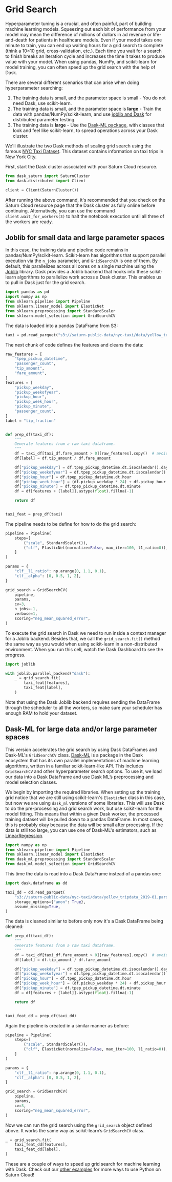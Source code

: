 # Grid Search

Hyperparameter tuning is a crucial, and often painful, part of building machine learning models. Squeezing out each bit of performance from your model may mean the difference of millions of dollars in ad revenue or life-and-death for patients in healthcare models. Even if your model takes one minute to train, you can end up waiting hours for a grid search to complete (think a 10×10 grid, cross-validation, etc.). Each time you wait for a search to finish breaks an iteration cycle and increases the time it takes to produce value with your model. When using pandas, NumPy, and scikit-learn for model training, you can often speed up the grid search with the help of Dask.

There are several different scenarios that can arise when doing hyperparameter searching:

1. The training data is small, and the parameter space is small - You do not need Dask, use scikit-learn.
2. The training data is small, and the parameter space is **large** - Train the data with pandas/NumPy/scikit-learn, and use [joblib and Dask](https://ml.dask.org/joblib.html) for distributed parameter testing.
3. The training data is **large** - Use the [Dask-ML package](https://ml.dask.org/), with classes that look and feel like scikit-learn, to spread operations across your Dask cluster.

We'll illustrate the two Dask methods of scaling grid search using the famous [NYC Taxi Dataset](https://www1.nyc.gov/site/tlc/about/tlc-trip-record-data.page). This dataset contains information on taxi trips in New York City.

First, start the Dask cluster associated with your Saturn Cloud resource.


```python
from dask_saturn import SaturnCluster
from dask.distributed import Client

client = Client(SaturnCluster())
```

After running the above command, it's recommended that you check on the Saturn Cloud resource page that the Dask cluster as fully online before continuing. Alternatively, you can use the command `client.wait_for_workers(3)` to halt the notebook execution until all three of the workers are ready.

## Joblib for small data and large parameter spaces
In this case, the training data and pipeline code remains in pandas/NumPy/scikit-learn. Scikit-learn has algorithms that support parallel execution via the `n_jobs` parameter, and `GridSearchCV` is one of them. By default, this parallelizes across all cores on a single machine using the [Joblib](https://joblib.readthedocs.io/en/latest/) library. Dask provides a Joblib backend that hooks into these scikit-learn algorithms to parallelize work across a Dask cluster. This enables us to pull in Dask just for the grid search.



```python
import pandas as pd
import numpy as np
from sklearn.pipeline import Pipeline
from sklearn.linear_model import ElasticNet
from sklearn.preprocessing import StandardScaler
from sklearn.model_selection import GridSearchCV
```

The data is loaded into a pandas DataFrame from S3:


```python
taxi = pd.read_parquet("s3://saturn-public-data/nyc-taxi/data/yellow_tripdata_2019-01.parquet")
```

The next chunk of code defines the features and cleans the data:


```python
raw_features = [
    "tpep_pickup_datetime",
    "passenger_count",
    "tip_amount",
    "fare_amount",
]
features = [
    "pickup_weekday",
    "pickup_weekofyear",
    "pickup_hour",
    "pickup_week_hour",
    "pickup_minute",
    "passenger_count",
]
label = "tip_fraction"


def prep_df(taxi_df):
    """
    Generate features from a raw taxi dataframe.
    """
    df = taxi_df[taxi_df.fare_amount > 0][raw_features].copy()  # avoid divide-by-zero
    df[label] = df.tip_amount / df.fare_amount

    df["pickup_weekday"] = df.tpep_pickup_datetime.dt.isocalendar().day
    df["pickup_weekofyear"] = df.tpep_pickup_datetime.dt.isocalendar().week
    df["pickup_hour"] = df.tpep_pickup_datetime.dt.hour
    df["pickup_week_hour"] = (df.pickup_weekday * 24) + df.pickup_hour
    df["pickup_minute"] = df.tpep_pickup_datetime.dt.minute
    df = df[features + [label]].astype(float).fillna(-1)

    return df


taxi_feat = prep_df(taxi)
```

The pipeline needs to be define for how to do the grid search:


```python
pipeline = Pipeline(
    steps=[
        ("scale", StandardScaler()),
        ("clf", ElasticNet(normalize=False, max_iter=100, l1_ratio=0)),
    ]
)

params = {
    "clf__l1_ratio": np.arange(0, 1.1, 0.1),
    "clf__alpha": [0, 0.5, 1, 2],
}

grid_search = GridSearchCV(
    pipeline,
    params,
    cv=3,
    n_jobs=-1,
    verbose=1,
    scoring="neg_mean_squared_error",
)
```

To execute the grid search in Dask we need to run inside a context manager for a Joblib backend. Besides that, we call the `grid_search.fit()` method the same way as you would when using scikit-learn in a non-distributed environment. When you run this cell, watch the Dask Dashboard to see the progress.


```python
import joblib

with joblib.parallel_backend("dask"):
    _ = grid_search.fit(
        taxi_feat[features],
        taxi_feat[label],
    )
```

Note that using the Dask Joblib backend requires sending the DataFrame through the scheduler to all the workers, so make sure your scheduler has enough RAM to hold your dataset.


## Dask-ML for large data and/or large parameter spaces

This version accelerates the grid search by using Dask DataFrames and Dask-ML's `GridSearchCV` class. [Dask-ML](https://ml.dask.org/) is a package in the Dask ecosystem that has its own parallel implementations of machine learning algorithms, written in a familiar scikit-learn-like API. This includes `GridSearchCV` and other hyperparameter search options. To use it, we load our data into a Dask DataFrame and use Dask ML’s preprocessing and model selection classes.

We begin by importing the required libraries. When setting up the training grid notice that we are still using scikit-learn's `ElasticNet` class in this case, but now we are using `dask_ml` versions of some libraries. This will use Dask to do the pre-processing and grid search work, but use scikit-learn for the model fitting. This means that within a given Dask worker, the processed training dataset will be pulled down to a pandas DataFrame. In most cases, this is probably okay because the data will be small after processing. If the data is still too large, you can use one of Dask-ML's estimators, such as [LinearRegression](https://ml.dask.org/glm.html).


```python
import numpy as np
from sklearn.pipeline import Pipeline
from sklearn.linear_model import ElasticNet
from dask_ml.preprocessing import StandardScaler
from dask_ml.model_selection import GridSearchCV
```

This time the data is read into a Dask DataFrame instead of a pandas one:


```python
import dask.dataframe as dd

taxi_dd = dd.read_parquet(
    "s3://saturn-public-data/nyc-taxi/data/yellow_tripdata_2019-01.parquet",
    storage_options={"anon": True},
    assume_missing=True,
)
```

The data is cleaned similar to before only now it's a Dask DataFrame being cleaned:


```python
def prep_df(taxi_df):
    """
    Generate features from a raw taxi dataframe.
    """
    df = taxi_df[taxi_df.fare_amount > 0][raw_features].copy()  # avoid divide-by-zero
    df[label] = df.tip_amount / df.fare_amount

    df["pickup_weekday"] = df.tpep_pickup_datetime.dt.isocalendar().day
    df["pickup_weekofyear"] = df.tpep_pickup_datetime.dt.isocalendar().week
    df["pickup_hour"] = df.tpep_pickup_datetime.dt.hour
    df["pickup_week_hour"] = (df.pickup_weekday * 24) + df.pickup_hour
    df["pickup_minute"] = df.tpep_pickup_datetime.dt.minute
    df = df[features + [label]].astype(float).fillna(-1)

    return df


taxi_feat_dd = prep_df(taxi_dd)
```

Again the pipeline is created in a similar manner as before:


```python
pipeline = Pipeline(
    steps=[
        ("scale", StandardScaler()),
        ("clf", ElasticNet(normalize=False, max_iter=100, l1_ratio=0)),
    ]
)

params = {
    "clf__l1_ratio": np.arange(0, 1.1, 0.1),
    "clf__alpha": [0, 0.5, 1, 2],
}

grid_search = GridSearchCV(
    pipeline,
    params,
    cv=3,
    scoring="neg_mean_squared_error",
)
```

Now we can run the grid search using the `grid_search` object defined above. It works the same way as scikit-learn’s `GridSearchCV` class.


```python
_ = grid_search.fit(
    taxi_feat_dd[features],
    taxi_feat_dd[label],
)
```

These are a couple of ways to speed up grid search for machine learning with Dask. Check out our [other examples](https://saturncloud.io/docs/examples/python/) for more ways to use Python on Saturn Cloud!
